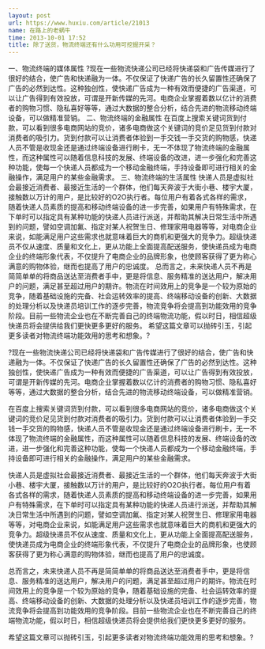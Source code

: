 ```yaml
---
layout: post
url: https://www.huxiu.com/article/21013
name: 在路上的老蜗牛
time: 2013-10-01 17:52
title: 除了送货，物流终端还有什么功用可挖掘开采？
---
```

一、物流终端的媒体属性 ?现在一些物流快递公司已经将快递袋和广告传媒进行了很好的结合，使广告和快递融为一体。不仅保证了快递广告的长久留置性还确保了广告的必然到达性。这种独创性，使快递广告成为一种有效而便捷的广告渠道，可以让广告得到有效投放，可谓是开新传媒的先河。电商企业掌握着数以亿计的消费者的购物习惯、隐私喜好等等，通过大数据的整合分析，结合先进的物流移动终端设备，可以做精准营销。 二、物流终端的金融属性 在百度上搜索关键词货到付款，可以看到很多电商网站的竞价，诸多电商做这个关键词的竞价足见货到付款对消费者的吸引力。货到付款可以让消费者体验到一手交钱一手交货的购物感，快递人员不管是收现金还是通过终端设备进行刷卡，无一不体现了物流终端的金融属性，而这种属性可以随着信息科技的发展、终端设备的改进，进一步强化和完善这种功能，使每一个快递人员都成为一个移动金融终端，手持设备即可进行相关的金融操作，满足用户的某些金融需求。 三、物流终端的生活属性 快递人员是虚拟社会最接近消费者、最接近生活的一个群体，他们每天奔波于大街小巷、楼宇大厦，接触数以万计的用户，是比较好的O2O执行者。每位用户有着各式各样的需求，随着快递人员素质的提高和移动终端设备的进一步完善，如果用户有特殊需求，在下单时可以指定具有某种功能的快递人员进行派送，并帮助其解决日常生活中所遇到的问题，譬如空调加氟、指定对某人祝贺生日、修理家用电器等等，对电商企业来说，如能满足用户这些需求也就意味着巨大的商机和更强大的竞争力。超级快递员不仅从速度、质量和文化上，更从功能上全面提高配送服务，使快递员成为电商企业的终端形象代表，不仅提升了电商企业的品牌形象，也使顾客获得了更为称心满意的购物体验，继而也提高了用户的忠诚度。 总而言之，未来快递人员不再是简简单单的将商品送达至消费者手中，更是将信息、服务精准的送达用户，解决用户的问题，满足甚至超过用户的期许。物流在时间效用上的竞争是一个较为原始的竞争，随着基础设施的完备、社会运转效率的提高、终端移动设备的创新、大数据的处理分析以及快递员培训工作的逐步完善，物流竞争将会提高到功能效用的竞争阶段。目前一些物流企业也在不断完善自己的终端物流功能，假以时日，相信超级快递员将会提供给我们更快更多更好的服务。 希望这篇文章可以抛砖引玉，引起更多读者对物流终端功能效用的思考和想象。?

?现在一些物流快递公司已经将快递袋和广告传媒进行了很好的结合，使广告和快递融为一体。不仅保证了快递广告的长久留置性还确保了广告的必然到达性。这种独创性，使快递广告成为一种有效而便捷的广告渠道，可以让广告得到有效投放，可谓是开新传媒的先河。电商企业掌握着数以亿计的消费者的购物习惯、隐私喜好等等，通过大数据的整合分析，结合先进的物流移动终端设备，可以做精准营销。

在百度上搜索关键词货到付款，可以看到很多电商网站的竞价，诸多电商做这个关键词的竞价足见货到付款对消费者的吸引力。货到付款可以让消费者体验到一手交钱一手交货的购物感，快递人员不管是收现金还是通过终端设备进行刷卡，无一不体现了物流终端的金融属性，而这种属性可以随着信息科技的发展、终端设备的改进，进一步强化和完善这种功能，使每一个快递人员都成为一个移动金融终端，手持设备即可进行相关的金融操作，满足用户的某些金融需求。

快递人员是虚拟社会最接近消费者、最接近生活的一个群体，他们每天奔波于大街小巷、楼宇大厦，接触数以万计的用户，是比较好的O2O执行者。每位用户有着各式各样的需求，随着快递人员素质的提高和移动终端设备的进一步完善，如果用户有特殊需求，在下单时可以指定具有某种功能的快递人员进行派送，并帮助其解决日常生活中所遇到的问题，譬如空调加氟、指定对某人祝贺生日、修理家用电器等等，对电商企业来说，如能满足用户这些需求也就意味着巨大的商机和更强大的竞争力。超级快递员不仅从速度、质量和文化上，更从功能上全面提高配送服务，使快递员成为电商企业的终端形象代表，不仅提升了电商企业的品牌形象，也使顾客获得了更为称心满意的购物体验，继而也提高了用户的忠诚度。

总而言之，未来快递人员不再是简简单单的将商品送达至消费者手中，更是将信息、服务精准的送达用户，解决用户的问题，满足甚至超过用户的期许。物流在时间效用上的竞争是一个较为原始的竞争，随着基础设施的完备、社会运转效率的提高、终端移动设备的创新、大数据的处理分析以及快递员培训工作的逐步完善，物流竞争将会提高到功能效用的竞争阶段。目前一些物流企业也在不断完善自己的终端物流功能，假以时日，相信超级快递员将会提供给我们更快更多更好的服务。

希望这篇文章可以抛砖引玉，引起更多读者对物流终端功能效用的思考和想象。?

